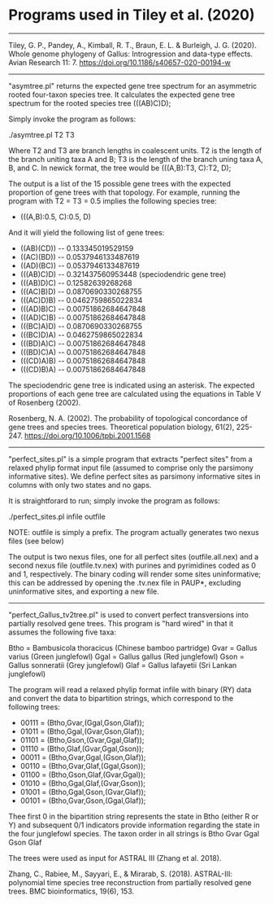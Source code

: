 # Programs used in Tiley et al. (2020)
-----------------------------------------
Tiley, G. P., Pandey, A., Kimball, R. T., Braun, E. L. & Burleigh, J. G. (2020). Whole 
genome phylogeny of Gallus: Introgression and data-type effects. Avian Research 11: 7.
https://doi.org/10.1186/s40657-020-00194-w

-----------------------------------------
"asymtree.pl" returns the expected gene tree spectrum for an asymmetric rooted four-taxon species 
tree. It calculates the expected gene tree spectrum for the rooted species tree (((AB)C)D);

Simply invoke the program as follows:

./asymtree.pl T2 T3

Where T2 and T3 are branch lengths in coalescent units. T2 is the length of the branch uniting
taxa A and B; T3 is the length of the branch uning taxa A, B, and C. In newick format, the tree
would be (((A,B):T3, C):T2, D);

The output is a list of the 15 possible gene trees with the expected proportion of gene trees
with that topology. For example, running the program with T2 = T3 = 0.5 implies the following
species tree:

- (((A,B):0.5, C):0.5, D)

And it will yield the following list of gene trees:

- ((AB)(CD)) -- 0.133345019529159
- ((AC)(BD)) -- 0.0537946133487619
- ((AD)(BC)) -- 0.0537946133487619
- (((AB)C)D) -- 0.321437560953448 (speciodendric gene tree)
- (((AB)D)C) -- 0.12582639268268
- (((AC)B)D) -- 0.0870690330268755
- (((AC)D)B) -- 0.0462759865022834
- (((AD)B)C) -- 0.00751862684647848
- (((AD)C)B) -- 0.00751862684647848
- (((BC)A)D) -- 0.0870690330268755
- (((BC)D)A) -- 0.0462759865022834
- (((BD)A)C) -- 0.00751862684647848
- (((BD)C)A) -- 0.00751862684647848
- (((CD)A)B) -- 0.00751862684647848
- (((CD)B)A) -- 0.00751862684647848
  
The speciodendric gene tree is indicated using an asterisk. The expected proportions of each gene
tree are calculated using the equations in Table V of Rosenberg (2002).

Rosenberg, N. A. (2002). The probability of topological concordance of gene trees and species trees. 
Theoretical population biology, 61(2), 225-247. https://doi.org/10.1006/tpbi.2001.1568

-----------------------------------------
"perfect_sites.pl" is a simple program that extracts "perfect sites" from a relaxed phylip format
input file (assumed to comprise only the parsimony informative sites). We define perfect sites as
parsimony informative sites in columns with only two states and no gaps.

It is straightforard to run; simply invoke the program as follows: 

./perfect_sites.pl infile outfile

NOTE: outfile is simply a prefix. The program actually generates two nexus files (see below)
  
The output is two nexus files, one for all perfect sites (outfile.all.nex) and a second nexus
file (outfile.tv.nex) with purines and pyrimidines coded as 0 and 1, respectively. The binary
coding will render some sites uninformative; this can be addressed by opening the .tv.nex file in
PAUP*, excluding uninformative sites, and exporting a new file.

-----------------------------------------
"perfect_Gallus_tv2tree.pl" is used to convert perfect transversions into partially resolved gene
trees. This program is "hard wired" in that it assumes the following five taxa:

Btho = Bambusicola thoracicus (Chinese bamboo partridge)
Gvar = Gallus varius (Green junglefowl)
Ggal = Gallus gallus (Red junglefowl)
Gson = Gallus sonneratii (Grey junglefowl)
Glaf = Gallus lafayetii (Sri Lankan junglefowl)

The program will read a relaxed phylip format infile with binary (RY) data and convert the data
to bipartition strings, which correspond to the following trees:

- 00111 = (Btho,Gvar,(Ggal,Gson,Glaf));
- 01011 = (Btho,Ggal,(Gvar,Gson,Glaf));
- 01101 = (Btho,Gson,(Gvar,Ggal,Glaf));
- 01110 = (Btho,Glaf,(Gvar,Ggal,Gson));
- 00011 = (Btho,Gvar,Ggal,(Gson,Glaf));
- 00110 = (Btho,Gvar,Glaf,(Ggal,Gson));
- 01100 = (Btho,Gson,Glaf,(Gvar,Ggal));
- 01010 = (Btho,Ggal,Glaf,(Gvar,Gson));
- 01001 = (Btho,Ggal,Gson,(Gvar,Glaf));
- 00101 = (Btho,Gvar,Gson,(Ggal,Glaf));
		
Thee first 0 in the bipartition string represents the state in Btho (either R or Y) and subsequent 
0/1 indicators provide information regarding the state in the four junglefowl species. The taxon order 
in all strings is Btho Gvar Ggal Gson Glaf

The trees were used as input for ASTRAL III (Zhang et al. 2018).

Zhang, C., Rabiee, M., Sayyari, E., & Mirarab, S. (2018). ASTRAL-III: polynomial time species tree 
reconstruction from partially resolved gene trees. BMC bioinformatics, 19(6), 153.
